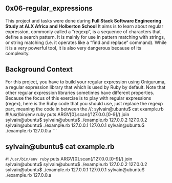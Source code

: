 ## 0x06-regular_expressions
This project and tasks were done during **Full Stack Software Engineering Study at ALX Africa and Holberton School**
It aims is to learn about regular expression, commonly called a “regexp”, is a sequence of characters that define a search pattern.  It is mainly for use in pattern matching with strings, or string matching (i.e. it operates like a “find and replace” command). While it is a very powerful tool, it is also very dangerous because of its complexity.

## Background Context
For this project, you have to build your regular expression using Oniguruma, a regular expression library that which is used by Ruby by default. Note that other regular expression libraries sometimes have different properties.
Because the focus of this exercise is to play with regular expressions (regex), here is the Ruby code that you should use, just replace the regexp part, meaning the code in between the //:
 sylvain@ubuntu$ cat example.rb
#!/usr/bin/env ruby
puts ARGV[0].scan(/127.0.0.[0-9]/).join
sylvain@ubuntu$
sylvain@ubuntu$ ./example.rb 127.0.0.2
127.0.0.2
sylvain@ubuntu$ ./example.rb 127.0.0.1
127.0.0.1
sylvain@ubuntu$ ./example.rb 127.0.0.a ```

## sylvain@ubuntu$ cat example.rb
`#!/usr/bin/env ruby`
puts ARGV[0].scan(/127.0.0.[0-9]/).join
sylvain@ubuntu$
sylvain@ubuntu$ ./example.rb 127.0.0.2
127.0.0.2
sylvain@ubuntu$ ./example.rb 127.0.0.1
127.0.0.1
sylvain@ubuntu$ ./example.rb 127.0.0.a
